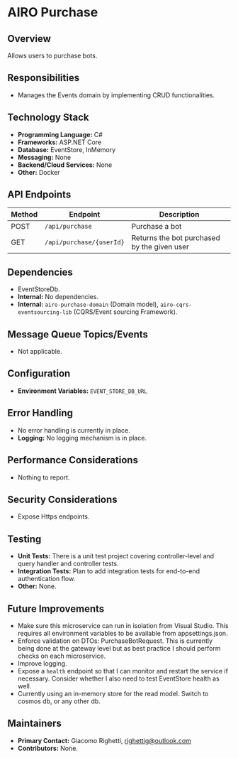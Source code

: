 # AIRO Purchase

## Overview
Allows users to purchase bots.

## Responsibilities
- Manages the Events domain by implementing CRUD functionalities.

## Technology Stack
- **Programming Language:** C#
- **Frameworks:** ASP.NET Core
- **Database:** EventStore, InMemory
- **Messaging:** None
- **Backend/Cloud Services:** None
- **Other:** Docker

## API Endpoints
| Method | Endpoint                 | Description                                 |
|--------|--------------------------|---------------------------------------------|
| POST   | `/api/purchase`          | Purchase a bot                              |
| GET    | `/api/purchase/{userId}` | Returns the bot purchased by the given user |

## Dependencies
- EventStoreDb.
- **Internal:** No dependencies.
- **Internal:** `airo-purchase-domain` (Domain model), `airo-cqrs-eventsourcing-lib` (CQRS/Event sourcing Framework).

## Message Queue Topics/Events
- Not applicable.

## Configuration
- **Environment Variables:** `EVENT_STORE_DB_URL`

## Error Handling
- No error handling is currently in place.
- **Logging:** No logging mechanism is in place.

## Performance Considerations
- Nothing to report.

## Security Considerations
- Expose Https endpoints.

## Testing
- **Unit Tests:** There is a unit test project covering controller-level and query handler and controller tests.
- **Integration Tests:** Plan to add integration tests for end-to-end authentication flow.
- **Other:** None.

## Future Improvements
- Make sure this microservice can run in isolation from Visual Studio. This requires all environment variables to be available from appsettings.json.
- Enforce validation on DTOs: PurchaseBotRequest. This is currently being done at the gateway level but as best practice I should perform checks on each microservice.
- Improve logging.
- Expose a `health` endpoint so that I can monitor and restart the service if necessary. Consider whether I also need to test EventStore health as well.
- Currently using an in-memory store for the read model. Switch to cosmos db, or any other db.

## Maintainers
- **Primary Contact:** Giacomo Righetti, righettig@outlook.com
- **Contributors:** None.
